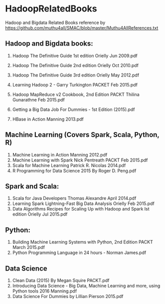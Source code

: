 # HadoopRelatedBooks
Hadoop and Bigdata Related Books reference by https://github.com/muthu4all/SMAC/blob/master/Muthu4AllReferences.txt

## Hadoop and Bigdata books:
1. Hadoop The Definitive Guide 1st edition Orielly Jun 2009.pdf
2. Hadoop The Definitive Guide 2nd edition Orielly Oct 2010.pdf
3. Hadoop The Definitive Guide 3rd edition Orielly May 2012.pdf
4. Learning Hadoop 2 - Garry Turkington PACKET Feb 2015.pdf
5. Hadoop MapReduce v2 Cookbook, 2nd Edition PACKT Thilina Gunarathne Feb 2015.pdf
6. Getting a Big Data Job For Dummies - 1st Edition (2015).pdf

7. HBase in Action Manning 2013.pdf

## Machine Learning (Covers Spark, Scala, Python, R)
1. Machine Learning in Action Manning 2012.pdf
2. Machine Learning with Spark Nick Pentreath PACKT Feb 2015.pdf
3. Scala for Machine Learning Patrick R. Nicolas 2014.pdf
4. R Programming for Data Science 2015 By Roger D. Peng.pdf

## Spark and Scala:
1. Scala for Java Developers Thomas Alexandre April 2014.pdf
2. Learning Spark Lightning-Fast Big Data Analysis Orielly Feb 2015.pdf
3. Data Algorithms Recipes for Scaling Up with Hadoop and Spark Ist edition Orielly Jul 2015.pdf

## Python:
1. Building Machine Learning Systems with Python, 2nd Edition PACKT March 2015.pdf
2. Python Programming Language in 24 hours - Norman James.pdf

## Data Science
1. Clean Data (2015) By Megan Squire PACKT.pdf
2. Introducing Data Science - Big Data, Machine Learning and more, using Python tools 2016 Manning.pdf
3. Data Science For Dummies by Lillian Pierson 2015.pdf
